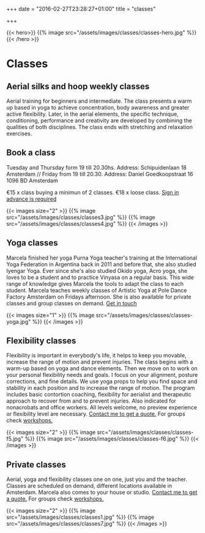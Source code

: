 +++
date = "2016-02-27T23:28:27+01:00"
title = "classes"

+++

{{< hero>}}
{{% image src="/assets/images/classes/classes-hero.jpg" %}}
{{< /hero >}}

# Classes
## Aerial silks and hoop weekly classes

Aerial training for beginners and intermediate.
The class presents a warm up based in yoga to achieve concentration, body awareness and greater active flexibility. Later, in the aerial elements, the specific technique, conditioning, performance and creativity are developed by combining the qualities of both disciplines.
The class ends with stretching and relaxation exercises.

## Book a class

Tuesday and Thursday form 19 till 20.30hs. Address: Schipuidenlaan 18 Amsterdam
// Friday from 19 till 20.30. Address: Daniel Goedkoopstraat 16 1096 BD Amsterdam

€15 x class buying a minimun of 2 classes. €18 x loose class.
[Sign in advance is required ](mailto:marcela.aerialist@gmail.com?subject=Contact%20from%20your%20website)

{{< images size="2" >}}
{{% image src="/assets/images/classes/classes3.jpg" %}}
{{% image src="/assets/images/classes/classes4.jpg" %}}
{{< /images >}}

## Yoga classes

Marcela finished her yoga Purna Yoga teacher's training at the International Yoga Federation in Argentina back in 2011 and before that, she also studied Iyengar Yoga. Ever since she's also studied Okido yoga, Acro yoga, she loves to be a student and to practice Vinyasa on a regular basis.
This wide range of knowledge gives Marcela the tools to adapt the class to each student.
Marcela teaches weekly classes of Artistic Yoga at Pole Dance Factory Amsterdam on Fridays afternoon. She is also available for private classes and group classes on demand. [Get in touch](/contact)

{{< images size="1" >}}
{{% image src="/assets/images/classes/classes-yoga.jpg" %}}
{{< /images >}}

## Flexibility classes 

Flexibility is important in everybody's life, it helps to keep you movable, increase the range of motion and prevent injuries.
The class begins with a warm-up based on yoga and dance elements. Then we move on to work on your personal flexibility needs and goals.
I focus on your alignment, posture corrections, and fine details. We use yoga props to help you find space and stability in each position and to increase the range of motion.
The program includes basic contortion coaching, flexibility for aerialist and therapeutic approach to recover from and to prevent injuries.
Also indicated for nonacrobats and office workers. All levels welcome, no preview experience or flexibility level are necessary. [Contact me to get a quote.](mailto:marcela.aerialist@gmail.com?subject=Contact%20from%20your%20website)
For groups check [workshops.](/workshops)

{{< images size="2" >}}
{{% image src="/assets/images/classes/classes-f5.jpg" %}}
{{% image src="/assets/images/classes/classes-f6.jpg" %}}
{{< /images >}}

## Private classes

Aerial, yoga and flexibility classes one on one, just you and the teacher. Classes are scheduled on demand, different locations available in Amsterdam.
Marcela also comes to your house or studio. [Contact me to get a quote.](mailto:marcela.aerialist@gmail.com?subject=Contact%20from%20your%20website)
For groups check [workshops.](/workshops)

{{< images size="2" >}}
{{% image src="/assets/images/classes/classes1.jpg" %}}
{{% image src="/assets/images/classes/classes7.jpg" %}}
{{< /images >}}
